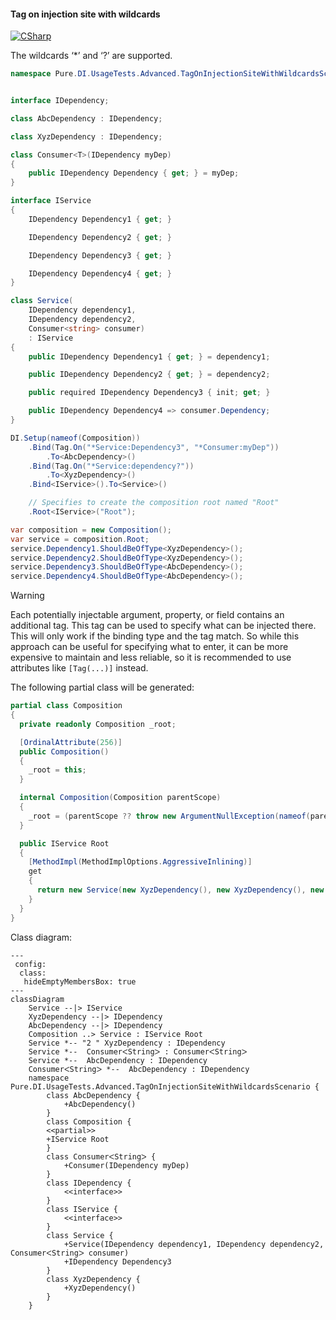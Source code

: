 #### Tag on injection site with wildcards

[![CSharp](https://img.shields.io/badge/C%23-code-blue.svg)](../tests/Pure.DI.UsageTests/Advanced/TagOnInjectionSiteWithWildcardsScenario.cs)

The wildcards ‘*’ and ‘?’ are supported.


```c#
namespace Pure.DI.UsageTests.Advanced.TagOnInjectionSiteWithWildcardsScenario;


interface IDependency;

class AbcDependency : IDependency;

class XyzDependency : IDependency;

class Consumer<T>(IDependency myDep)
{
    public IDependency Dependency { get; } = myDep;
}

interface IService
{
    IDependency Dependency1 { get; }

    IDependency Dependency2 { get; }

    IDependency Dependency3 { get; }

    IDependency Dependency4 { get; }
}

class Service(
    IDependency dependency1,
    IDependency dependency2,
    Consumer<string> consumer)
    : IService
{
    public IDependency Dependency1 { get; } = dependency1;

    public IDependency Dependency2 { get; } = dependency2;

    public required IDependency Dependency3 { init; get; }

    public IDependency Dependency4 => consumer.Dependency;
}

DI.Setup(nameof(Composition))
    .Bind(Tag.On("*Service:Dependency3", "*Consumer:myDep"))
        .To<AbcDependency>()
    .Bind(Tag.On("*Service:dependency?"))
        .To<XyzDependency>()
    .Bind<IService>().To<Service>()

    // Specifies to create the composition root named "Root"
    .Root<IService>("Root");

var composition = new Composition();
var service = composition.Root;
service.Dependency1.ShouldBeOfType<XyzDependency>();
service.Dependency2.ShouldBeOfType<XyzDependency>();
service.Dependency3.ShouldBeOfType<AbcDependency>();
service.Dependency4.ShouldBeOfType<AbcDependency>();
```

> [!WARNING]
> Each potentially injectable argument, property, or field contains an additional tag. This tag can be used to specify what can be injected there. This will only work if the binding type and the tag match. So while this approach can be useful for specifying what to enter, it can be more expensive to maintain and less reliable, so it is recommended to use attributes like `[Tag(...)]` instead.

The following partial class will be generated:

```c#
partial class Composition
{
  private readonly Composition _root;

  [OrdinalAttribute(256)]
  public Composition()
  {
    _root = this;
  }

  internal Composition(Composition parentScope)
  {
    _root = (parentScope ?? throw new ArgumentNullException(nameof(parentScope)))._root;
  }

  public IService Root
  {
    [MethodImpl(MethodImplOptions.AggressiveInlining)]
    get
    {
      return new Service(new XyzDependency(), new XyzDependency(), new Consumer<string>(new AbcDependency())) { Dependency3 = new AbcDependency() };
    }
  }
}
```

Class diagram:

```mermaid
---
 config:
  class:
   hideEmptyMembersBox: true
---
classDiagram
	Service --|> IService
	XyzDependency --|> IDependency
	AbcDependency --|> IDependency
	Composition ..> Service : IService Root
	Service *-- "2 " XyzDependency : IDependency
	Service *--  ConsumerᐸStringᐳ : ConsumerᐸStringᐳ
	Service *--  AbcDependency : IDependency
	ConsumerᐸStringᐳ *--  AbcDependency : IDependency
	namespace Pure.DI.UsageTests.Advanced.TagOnInjectionSiteWithWildcardsScenario {
		class AbcDependency {
			+AbcDependency()
		}
		class Composition {
		<<partial>>
		+IService Root
		}
		class ConsumerᐸStringᐳ {
			+Consumer(IDependency myDep)
		}
		class IDependency {
			<<interface>>
		}
		class IService {
			<<interface>>
		}
		class Service {
			+Service(IDependency dependency1, IDependency dependency2, ConsumerᐸStringᐳ consumer)
			+IDependency Dependency3
		}
		class XyzDependency {
			+XyzDependency()
		}
	}
```

